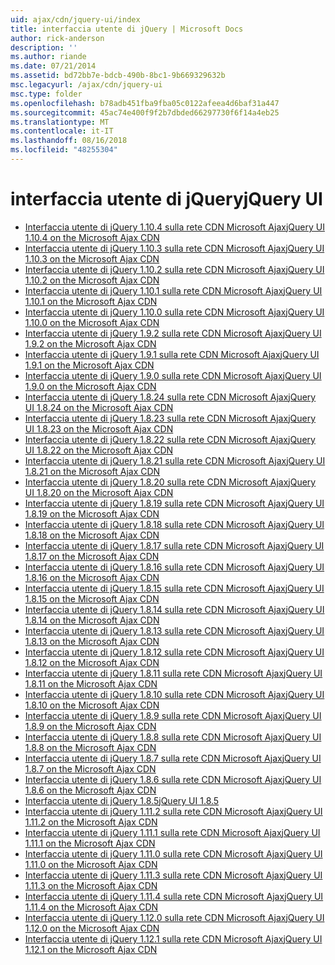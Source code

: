 ```yaml
---
uid: ajax/cdn/jquery-ui/index
title: interfaccia utente di jQuery | Microsoft Docs
author: rick-anderson
description: ''
ms.author: riande
ms.date: 07/21/2014
ms.assetid: bd72bb7e-bdcb-490b-8bc1-9b669329632b
msc.legacyurl: /ajax/cdn/jquery-ui
msc.type: folder
ms.openlocfilehash: b78adb451fba9fba05c0122afeea4d6baf31a447
ms.sourcegitcommit: 45ac74e400f9f2b7dbded66297730f6f14a4eb25
ms.translationtype: MT
ms.contentlocale: it-IT
ms.lasthandoff: 08/16/2018
ms.locfileid: "48255304"
---
```

<a name="jquery-ui"></a><span data-ttu-id="eb2c0-102">interfaccia utente di jQuery</span><span class="sxs-lookup"><span data-stu-id="eb2c0-102">jQuery UI</span></span>
====================
- [<span data-ttu-id="eb2c0-103">Interfaccia utente di jQuery 1.10.4 sulla rete CDN Microsoft Ajax</span><span class="sxs-lookup"><span data-stu-id="eb2c0-103">jQuery UI 1.10.4 on the Microsoft Ajax CDN</span></span>](cdnjqueryui1104.md)
- [<span data-ttu-id="eb2c0-104">Interfaccia utente di jQuery 1.10.3 sulla rete CDN Microsoft Ajax</span><span class="sxs-lookup"><span data-stu-id="eb2c0-104">jQuery UI 1.10.3 on the Microsoft Ajax CDN</span></span>](cdnjqueryui1103.md)
- [<span data-ttu-id="eb2c0-105">Interfaccia utente di jQuery 1.10.2 sulla rete CDN Microsoft Ajax</span><span class="sxs-lookup"><span data-stu-id="eb2c0-105">jQuery UI 1.10.2 on the Microsoft Ajax CDN</span></span>](cdnjqueryui1102.md)
- [<span data-ttu-id="eb2c0-106">Interfaccia utente di jQuery 1.10.1 sulla rete CDN Microsoft Ajax</span><span class="sxs-lookup"><span data-stu-id="eb2c0-106">jQuery UI 1.10.1 on the Microsoft Ajax CDN</span></span>](cdnjqueryui1101.md)
- [<span data-ttu-id="eb2c0-107">Interfaccia utente di jQuery 1.10.0 sulla rete CDN Microsoft Ajax</span><span class="sxs-lookup"><span data-stu-id="eb2c0-107">jQuery UI 1.10.0 on the Microsoft Ajax CDN</span></span>](cdnjqueryui1100.md)
- [<span data-ttu-id="eb2c0-108">Interfaccia utente di jQuery 1.9.2 sulla rete CDN Microsoft Ajax</span><span class="sxs-lookup"><span data-stu-id="eb2c0-108">jQuery UI 1.9.2 on the Microsoft Ajax CDN</span></span>](cdnjqueryui192.md)
- [<span data-ttu-id="eb2c0-109">Interfaccia utente di jQuery 1.9.1 sulla rete CDN Microsoft Ajax</span><span class="sxs-lookup"><span data-stu-id="eb2c0-109">jQuery UI 1.9.1 on the Microsoft Ajax CDN</span></span>](cdnjqueryui191.md)
- [<span data-ttu-id="eb2c0-110">Interfaccia utente di jQuery 1.9.0 sulla rete CDN Microsoft Ajax</span><span class="sxs-lookup"><span data-stu-id="eb2c0-110">jQuery UI 1.9.0 on the Microsoft Ajax CDN</span></span>](cdnjqueryui190.md)
- [<span data-ttu-id="eb2c0-111">Interfaccia utente di jQuery 1.8.24 sulla rete CDN Microsoft Ajax</span><span class="sxs-lookup"><span data-stu-id="eb2c0-111">jQuery UI 1.8.24 on the Microsoft Ajax CDN</span></span>](cdnjqueryui1824.md)
- [<span data-ttu-id="eb2c0-112">Interfaccia utente di jQuery 1.8.23 sulla rete CDN Microsoft Ajax</span><span class="sxs-lookup"><span data-stu-id="eb2c0-112">jQuery UI 1.8.23 on the Microsoft Ajax CDN</span></span>](cdnjqueryui1823.md)
- [<span data-ttu-id="eb2c0-113">Interfaccia utente di jQuery 1.8.22 sulla rete CDN Microsoft Ajax</span><span class="sxs-lookup"><span data-stu-id="eb2c0-113">jQuery UI 1.8.22 on the Microsoft Ajax CDN</span></span>](cdnjqueryui1822.md)
- [<span data-ttu-id="eb2c0-114">Interfaccia utente di jQuery 1.8.21 sulla rete CDN Microsoft Ajax</span><span class="sxs-lookup"><span data-stu-id="eb2c0-114">jQuery UI 1.8.21 on the Microsoft Ajax CDN</span></span>](cdnjqueryui1821.md)
- [<span data-ttu-id="eb2c0-115">Interfaccia utente di jQuery 1.8.20 sulla rete CDN Microsoft Ajax</span><span class="sxs-lookup"><span data-stu-id="eb2c0-115">jQuery UI 1.8.20 on the Microsoft Ajax CDN</span></span>](cdnjqueryui1820.md)
- [<span data-ttu-id="eb2c0-116">Interfaccia utente di jQuery 1.8.19 sulla rete CDN Microsoft Ajax</span><span class="sxs-lookup"><span data-stu-id="eb2c0-116">jQuery UI 1.8.19 on the Microsoft Ajax CDN</span></span>](cdnjqueryui1819.md)
- [<span data-ttu-id="eb2c0-117">Interfaccia utente di jQuery 1.8.18 sulla rete CDN Microsoft Ajax</span><span class="sxs-lookup"><span data-stu-id="eb2c0-117">jQuery UI 1.8.18 on the Microsoft Ajax CDN</span></span>](cdnjqueryui1818.md)
- [<span data-ttu-id="eb2c0-118">Interfaccia utente di jQuery 1.8.17 sulla rete CDN Microsoft Ajax</span><span class="sxs-lookup"><span data-stu-id="eb2c0-118">jQuery UI 1.8.17 on the Microsoft Ajax CDN</span></span>](cdnjqueryui1817.md)
- [<span data-ttu-id="eb2c0-119">Interfaccia utente di jQuery 1.8.16 sulla rete CDN Microsoft Ajax</span><span class="sxs-lookup"><span data-stu-id="eb2c0-119">jQuery UI 1.8.16 on the Microsoft Ajax CDN</span></span>](cdnjqueryui1816.md)
- [<span data-ttu-id="eb2c0-120">Interfaccia utente di jQuery 1.8.15 sulla rete CDN Microsoft Ajax</span><span class="sxs-lookup"><span data-stu-id="eb2c0-120">jQuery UI 1.8.15 on the Microsoft Ajax CDN</span></span>](cdnjqueryui1815.md)
- [<span data-ttu-id="eb2c0-121">Interfaccia utente di jQuery 1.8.14 sulla rete CDN Microsoft Ajax</span><span class="sxs-lookup"><span data-stu-id="eb2c0-121">jQuery UI 1.8.14 on the Microsoft Ajax CDN</span></span>](cdnjqueryui1814.md)
- [<span data-ttu-id="eb2c0-122">Interfaccia utente di jQuery 1.8.13 sulla rete CDN Microsoft Ajax</span><span class="sxs-lookup"><span data-stu-id="eb2c0-122">jQuery UI 1.8.13 on the Microsoft Ajax CDN</span></span>](cdnjqueryui1813.md)
- [<span data-ttu-id="eb2c0-123">Interfaccia utente di jQuery 1.8.12 sulla rete CDN Microsoft Ajax</span><span class="sxs-lookup"><span data-stu-id="eb2c0-123">jQuery UI 1.8.12 on the Microsoft Ajax CDN</span></span>](cdnjqueryui1812.md)
- [<span data-ttu-id="eb2c0-124">Interfaccia utente di jQuery 1.8.11 sulla rete CDN Microsoft Ajax</span><span class="sxs-lookup"><span data-stu-id="eb2c0-124">jQuery UI 1.8.11 on the Microsoft Ajax CDN</span></span>](cdnjqueryui1811.md)
- [<span data-ttu-id="eb2c0-125">Interfaccia utente di jQuery 1.8.10 sulla rete CDN Microsoft Ajax</span><span class="sxs-lookup"><span data-stu-id="eb2c0-125">jQuery UI 1.8.10 on the Microsoft Ajax CDN</span></span>](cdnjqueryui1910.md)
- [<span data-ttu-id="eb2c0-126">Interfaccia utente di jQuery 1.8.9 sulla rete CDN Microsoft Ajax</span><span class="sxs-lookup"><span data-stu-id="eb2c0-126">jQuery UI 1.8.9 on the Microsoft Ajax CDN</span></span>](cdnjqueryui189.md)
- [<span data-ttu-id="eb2c0-127">Interfaccia utente di jQuery 1.8.8 sulla rete CDN Microsoft Ajax</span><span class="sxs-lookup"><span data-stu-id="eb2c0-127">jQuery UI 1.8.8 on the Microsoft Ajax CDN</span></span>](cdnjqueryui188.md)
- [<span data-ttu-id="eb2c0-128">Interfaccia utente di jQuery 1.8.7 sulla rete CDN Microsoft Ajax</span><span class="sxs-lookup"><span data-stu-id="eb2c0-128">jQuery UI 1.8.7 on the Microsoft Ajax CDN</span></span>](cdnjqueryui187.md)
- [<span data-ttu-id="eb2c0-129">Interfaccia utente di jQuery 1.8.6 sulla rete CDN Microsoft Ajax</span><span class="sxs-lookup"><span data-stu-id="eb2c0-129">jQuery UI 1.8.6 on the Microsoft Ajax CDN</span></span>](cdnjqueryui186.md)
- [<span data-ttu-id="eb2c0-130">Interfaccia utente di jQuery 1.8.5</span><span class="sxs-lookup"><span data-stu-id="eb2c0-130">jQuery UI 1.8.5</span></span>](cdnjqueryui185.md)
- [<span data-ttu-id="eb2c0-131">Interfaccia utente di jQuery 1.11.2 sulla rete CDN Microsoft Ajax</span><span class="sxs-lookup"><span data-stu-id="eb2c0-131">jQuery UI 1.11.2 on the Microsoft Ajax CDN</span></span>](cdnjqueryui1112.md)
- [<span data-ttu-id="eb2c0-132">Interfaccia utente di jQuery 1.11.1 sulla rete CDN Microsoft Ajax</span><span class="sxs-lookup"><span data-stu-id="eb2c0-132">jQuery UI 1.11.1 on the Microsoft Ajax CDN</span></span>](cdnjqueryui1111.md)
- [<span data-ttu-id="eb2c0-133">Interfaccia utente di jQuery 1.11.0 sulla rete CDN Microsoft Ajax</span><span class="sxs-lookup"><span data-stu-id="eb2c0-133">jQuery UI 1.11.0 on the Microsoft Ajax CDN</span></span>](cdnjqueryui1110.md)
- [<span data-ttu-id="eb2c0-134">Interfaccia utente di jQuery 1.11.3 sulla rete CDN Microsoft Ajax</span><span class="sxs-lookup"><span data-stu-id="eb2c0-134">jQuery UI 1.11.3 on the Microsoft Ajax CDN</span></span>](cdnjqueryui1113.md)
- [<span data-ttu-id="eb2c0-135">Interfaccia utente di jQuery 1.11.4 sulla rete CDN Microsoft Ajax</span><span class="sxs-lookup"><span data-stu-id="eb2c0-135">jQuery UI 1.11.4 on the Microsoft Ajax CDN</span></span>](cdnjqueryui1114.md)
- [<span data-ttu-id="eb2c0-136">Interfaccia utente di jQuery 1.12.0 sulla rete CDN Microsoft Ajax</span><span class="sxs-lookup"><span data-stu-id="eb2c0-136">jQuery UI 1.12.0 on the Microsoft Ajax CDN</span></span>](cdnjqueryui1120.md)
- [<span data-ttu-id="eb2c0-137">Interfaccia utente di jQuery 1.12.1 sulla rete CDN Microsoft Ajax</span><span class="sxs-lookup"><span data-stu-id="eb2c0-137">jQuery UI 1.12.1 on the Microsoft Ajax CDN</span></span>](cdnjqueryui1121.md)
